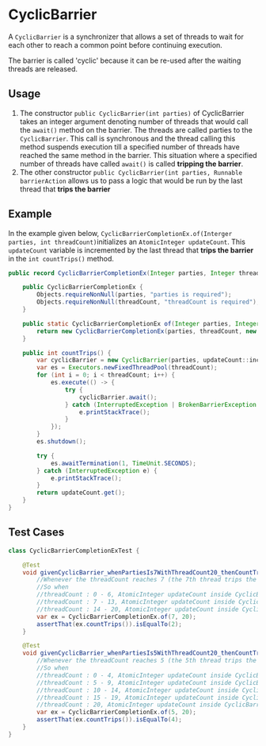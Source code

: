 # CyclicBarrier

A `CyclicBarrier` is a synchronizer that allows a set of threads to wait for each other to reach a common point before continuing execution.

The barrier is called 'cyclic' because it can be re-used after the waiting threads are released.

## Usage

1. The constructor `public CyclicBarrier(int parties)` of CyclicBarrier takes an integer argument denoting number of threads that would call the `await()`  method on the barrier. The threads are called parties to the `CyclicBarrier`. This call is synchronous and the thread calling this method suspends execution till a specified number of threads have reached the same method in the barrier. This situation where a specified number of threads have called `await()` is called **tripping the barrier**.
2. The other constructor `public CyclicBarrier(int parties, Runnable barrierAction` allows us to pass a logic that would be run by the last thread that **trips the barrier**

## Example

In the example given below, `CyclicBarrierCompletionEx.of(Interger parties, int threadCount)`initializes an `AtomicInteger updateCount`.  This `updateCount` variable is incremented by the last thread that **trips the barrier** in the `int countTrips()` method.  
```java
public record CyclicBarrierCompletionEx(Integer parties, Integer threadCount, AtomicInteger updateCount) {

    public CyclicBarrierCompletionEx {
        Objects.requireNonNull(parties, "parties is required");
        Objects.requireNonNull(threadCount, "threadCount is required");
    }

    public static CyclicBarrierCompletionEx of(Integer parties, Integer threadCount) {
        return new CyclicBarrierCompletionEx(parties, threadCount, new AtomicInteger(0));
    }

    public int countTrips() {
        var cyclicBarrier = new CyclicBarrier(parties, updateCount::incrementAndGet);
        var es = Executors.newFixedThreadPool(threadCount);
        for (int i = 0; i < threadCount; i++) {
            es.execute(() -> {
                try {
                    cyclicBarrier.await();
                } catch (InterruptedException | BrokenBarrierException e) {
                    e.printStackTrace();
                }
            });
        }
        es.shutdown();

        try {
            es.awaitTermination(1, TimeUnit.SECONDS);
        } catch (InterruptedException e) {
            e.printStackTrace();
        }
        return updateCount.get();
    }
}
```

## Test Cases
```java
class CyclicBarrierCompletionExTest {

    @Test
    void givenCyclicBarrier_whenPartiesIs7WithThreadCount20_thenCountTripsIs2() {
        //Whenever the threadCount reaches 7 (the 7th thread trips the barrier), CyclicBarrier increments the AtomicInteger updateCount
        //So when
        //threadCount : 0 - 6, AtomicInteger updateCount inside CyclicBarrierCompletionEx is 0
        //threadCount : 7 - 13, AtomicInteger updateCount inside CyclicBarrierCompletionEx is 1
        //threadCount : 14 - 20, AtomicInteger updateCount inside CyclicBarrierCompletionEx is 1
        var ex = CyclicBarrierCompletionEx.of(7, 20);
        assertThat(ex.countTrips()).isEqualTo(2);
    }

    @Test
    void givenCyclicBarrier_whenPartiesIs5WithThreadCount20_thenCountTripsIs4() {
        //Whenever the threadCount reaches 5 (the 5th thread trips the barrier), CyclicBarrier increments the AtomicInteger updateCount
        //So when
        //threadCount : 0 - 4, AtomicInteger updateCount inside CyclicBarrierCompletionEx is 0
        //threadCount : 5 - 9, AtomicInteger updateCount inside CyclicBarrierCompletionEx is 1
        //threadCount : 10 - 14, AtomicInteger updateCount inside CyclicBarrierCompletionEx is 2
        //threadCount : 15 - 19, AtomicInteger updateCount inside CyclicBarrierCompletionEx is 3
        //threadCount : 20, AtomicInteger updateCount inside CyclicBarrierCompletionEx is 4
        var ex = CyclicBarrierCompletionEx.of(5, 20);
        assertThat(ex.countTrips()).isEqualTo(4);
    }
}
```